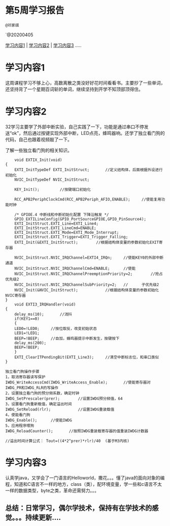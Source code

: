 #  第5周学习报告

`@邓家祺`

`@20200405

[学习内容1](#1) | [学习内容2](#2) | [学习内容3](#3) .....

# <a id='1'>学习内容1</a>

这周课程学习不够上心，高数离散之类没好好花时间看看书。主要抄了一些单词，还坚持背了一个星期百词斩的单词，继续坚持到开学不知顶部顶得住。

# <a id='2'>学习内容2</a>

32学习主要学了外部中断实验，自己实践了一下，功能是通过串口不停发送“ok”，然后通过按键实现外部中断，LED点亮，蜂鸣器响。还学了独立看门狗的代码，自己也跟着视频敲了一下。

了解一些独立看门狗的相关知识。

```
	void EXTIX_Init(void)
{
	EXTI_InitTypeDef EXTI_InitStruct;		//定义结构体，后面根据外设进行初始化
	NVIC_InitTypeDef NVIC_InitStruct;
	
	KEY_Init();			//按键端口初始化
	
	RCC_APB2PeriphClockCmd(RCC_APB2Periph_AFIO,ENABLE);		//使能复用功能时钟
	
	/* GPIOE.4 中断线和中断初始化配置 下降沿触发 */
	GPIO_EXTILineConfig(GPIO_PortSourceGPIOE,GPIO_PinSource4);
	EXTI_InitStruct.EXTI_Line=EXTI_Line4;
	EXTI_InitStruct.EXTI_LineCmd=ENABLE;
	EXTI_InitStruct.EXTI_Mode=EXTI_Mode_Interrupt;
	EXTI_InitStruct.EXTI_Trigger=EXTI_Trigger_Falling;
	EXTI_Init(&EXTI_InitStruct);		//根据结构体变量的参数初始化EXIT寄存器
	
	NVIC_InitStruct.NVIC_IRQChannel=EXTI4_IRQn;		//使能KEY0的外部中断通道
	NVIC_InitStruct.NVIC_IRQChannelCmd=ENABLE;		//使能
	NVIC_InitStruct.NVIC_IRQChannelPreemptionPriority=2;		//抢占优先级2
	NVIC_InitStruct.NVIC_IRQChannelSubPriority=2;	//		子优先级2
	NVIC_Init(&NVIC_InitStruct);			//根据结构体变量的参数初始化NVIC寄存器
}	
	void EXTI3_IRQHandler(void)
{
	delay_ms(10);		//消抖
	if(KEY1==0)
	{
	LED0=!LED0;		//按位取反，改变初始状态
  	LED1=!LED1;
	BEEP=!BEEP;		//自加，蜂鸣器提示中断发生，按键按下
	delay_ms(200);
	BEEP=!BEEP;
	}
	EXTI_ClearITPendingBit(EXTI_Line3);		//清空中断标志位，和串口类似
}
```

```
独立看门狗操作步骤
1，取消寄存器读写保护
IWDG_WriteAccessCmd(IWDG_WriteAccess_Enable);		//使能寄存器对IWDG_PR和IWDG_RLR的写操作
2，设置独立看门狗的预分频系数，确定时钟
IWDG_SetPrescaler(prer);		//设置IWDG预分频值，64
3，设置看门狗重新载值，确定溢出时间
IWDG_SetReload(rlr);			//设置IWDG重装载值
4，使能看门狗
IWDG_Enable();		//使能IWDG
5，应用程序喂狗
IWDG_ReloadCounter();		//按照IWDG重装载寄存器的值重装IWDG计数器

//溢出时间计算公式： Tout=((4*2^prer)*rlr)/40  (基于M3内核)
```



# <a id='3'>学习内容3</a>

认真学java，又学会了一门语言的Helloworld，撒花。。。懂了java的面向对象的编程，知道和C语言不一样的地方，class（类），配环境变量，学一些和c语言不太一样的数据类型，byte之类，革命还需努力。。。

## 总结：日常学习，偶尔学技术，保持有在学技术的感觉。。。持续更新....
